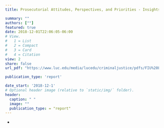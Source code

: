 ```yaml
---
title: Prosecutorial Attitudes, Perspectives, and Priorities - Insights from the Inside

summary: ""
authors: [""]
featured: true
date: 2018-12-01T22:06:05-06:00
# View.
#   1 = List
#   2 = Compact
#   3 = Card
#   4 = Citation
view: 2
share: false
url_pdf: "https://www.luc.edu/media/lucedu/criminaljustice/pdfs/FIU%20Loyola%20_MacAthruth%20Prosecution%20Project%20Report%20One%20PDF.pdf"

publication_type: 'report'

date_start: '2018-12-1'
# Optional header image (relative to `static/img/` folder).
header:
  caption: " "
  image: ""
  publication_type: = "report"
---
```


- 